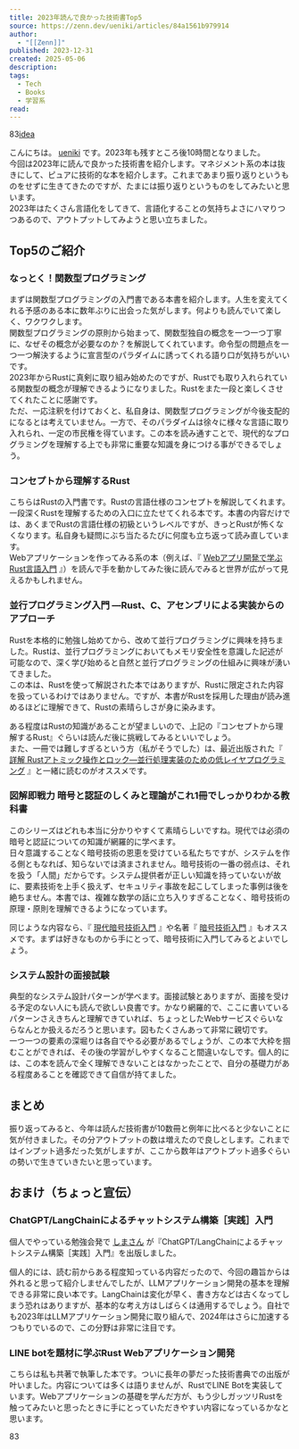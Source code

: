 ```yaml
---
title: 2023年読んで良かった技術書Top5
source: https://zenn.dev/ueniki/articles/84a1561b979914
author:
  - "[[Zenn]]"
published: 2023-12-31
created: 2025-05-06
description: 
tags:
  - Tech
  - Books
  - 学習系
read:
---
```

83[idea](https://zenn.dev/tech-or-idea)

こんにちは。 [ueniki](https://twitter.com/ueeeeniki) です。2023年も残すところ後10時間となりました。  
今回は2023年に読んで良かった技術書を紹介します。マネジメント系の本は抜きにして、ピュアに技術的な本を紹介します。これまであまり振り返りというものをせずに生きてきたのですが、たまには振り返りというものをしてみたいと思います。  
2023年はたくさん言語化をしてきて、言語化することの気持ちよさにハマりつつあるので、アウトプットしてみようと思い立ちました。

## Top5のご紹介

### なっとく！関数型プログラミング

まずは関数型プログラミングの入門書である本書を紹介します。人生を変えてくれる予感のある本に数年ぶりに出会った気がします。何よりも読んでいて楽しく、ワクワクします。  
関数型プログラミングの原則から始まって、関数型独自の概念を一つ一つ丁寧に、なぜその概念が必要なのか？を解説してくれています。命令型の問題点を一つ一つ解決するように宣言型のパラダイムに誘ってくれる語り口が気持ちがいいです。  
2023年からRustに真剣に取り組み始めたのですが、Rustでも取り入れられている関数型の概念が理解できるようになりました。Rustをまた一段と楽しくさせてくれたことに感謝です。  
ただ、一応注釈を付けておくと、私自身は、関数型プログラミングが今後支配的になるとは考えていません。一方で、そのパラダイムは徐々に様々な言語に取り入れられ、一定の市民権を得ています。この本を読み通すことで、現代的なプログラミングを理解する上でも非常に重要な知識を身につける事ができるでしょう。

### コンセプトから理解するRust

こちらはRustの入門書です。Rustの言語仕様のコンセプトを解説してくれます。一段深くRustを理解するための入口に立たせてくれる本です。本書の内容だけでは、あくまでRustの言語仕様の初級というレベルですが、きっとRustが怖くなくなります。私自身も疑問にぶち当たるたびに何度も立ち返って読み直しています。  
Webアプリケーションを作ってみる系の本（例えば、『 [Webアプリ開発で学ぶ Rust言語入門](https://amzn.asia/d/9dxK4Bm) 』）を読んで手を動かしてみた後に読んでみると世界が広がって見えるかもしれません。

### 並行プログラミング入門 ―Rust、C、アセンブリによる実装からのアプローチ

Rustを本格的に勉強し始めてから、改めて並行プログラミングに興味を持ちました。Rustは、並行プログラミングにおいてもメモリ安全性を意識した記述が可能なので、深く学び始めると自然と並行プログラミングの仕組みに興味が湧いてきました。  
この本は、Rustを使って解説された本ではありますが、Rustに限定された内容を扱っているわけではありません。ですが、本書がRustを採用した理由が読み進めるほどに理解できて、Rustの素晴らしさが身に染みます。

ある程度はRustの知識があることが望ましいので、上記の『コンセプトから理解するRust』ぐらいは読んだ後に挑戦してみるといいでしょう。  
また、一冊では難しすぎるという方（私がそうでした）は、最近出版された『 [詳解 Rustアトミック操作とロック―並行処理実装のための低レイヤプログラミング](https://amzn.asia/d/97KOnvF) 』と一緒に読むのがオススメです。

### 図解即戦力 暗号と認証のしくみと理論がこれ1冊でしっかりわかる教科書

このシリーズはどれも本当に分かりやすくて素晴らしいですね。現代では必須の暗号と認証についての知識が網羅的に学べます。  
日々意識することなく暗号技術の恩恵を受けている私たちですが、システムを作る側ともなれば、知らないでは済まされません。暗号技術の一番の弱点は、それを扱う「人間」だからです。システム提供者が正しい知識を持っていないが故に、要素技術を上手く扱えず、セキュリティ事故を起こしてしまった事例は後を絶ちません。本書では、複雑な数学の話に立ち入りすぎることなく、暗号技術の原理・原則を理解できるようになっています。

同じような内容なら、『 [現代暗号技術入門](https://amzn.asia/d/6tqe9hh) 』や名著『 [暗号技術入門](https://amzn.asia/d/97KOnvF) 』もオススメです。まずは好きなものから手にとって、暗号技術に入門してみるとよいでしょう。

### システム設計の面接試験

典型的なシステム設計パターンが学べます。面接試験とありますが、面接を受ける予定のない人にも読んで欲しい良書です。かなり網羅的で、ここに書いているパターンさえきちんと理解できていれば、ちょっとしたWebサービスぐらいならなんとか扱えるだろうと思います。図もたくさんあって非常に親切です。  
一つ一つの要素の深堀りは各自でやる必要があるでしょうが、この本で大枠を掴むことができれば、その後の学習がしやすくなること間違いなしです。個人的には、この本を読んで全く理解できないことはなかったことで、自分の基礎力がある程度あることを確認できて自信が持てました。

## まとめ

振り返ってみると、今年は読んだ技術書が10数冊と例年に比べると少ないことに気が付きました。その分アウトプットの数は増えたので良しとします。これまではインプット過多だった気がしますが、ここから数年はアウトプット過多ぐらいの勢いで生きていきたいと思っています。

## おまけ（ちょっと宣伝）

### ChatGPT/LangChainによるチャットシステム構築［実践］入門

個人でやっている勉強会発で [しまさん](https://x.com/oshima_123?s=20) が『ChatGPT/LangChainによるチャットシステム構築［実践］入門』を出版しました。

個人的には、読む前からある程度知っている内容だったので、今回の趣旨からは外れると思って紹介しませんでしたが、LLMアプリケーション開発の基本を理解できる非常に良い本です。LangChainは変化が早く、書き方などは古くなってしまう恐れはありますが、基本的な考え方はしばらくは通用するでしょう。自社でも2023年はLLMアプリケーション開発に取り組んで、2024年はさらに加速するつもりでいるので、この分野は非常に注目です。

### LINE botを題材に学ぶRust Webアプリケーション開発

こちらは私も共著で執筆した本です。ついに長年の夢だった技術書典での出版が叶いました。内容については多くは語りませんが、RustでLINE Botを実装しています。Webアプリケーションの基礎を学んだ方が、もう少しガッツリRustを触ってみたいと思ったときに手にとっていただきやすい内容になっているかなと思います。

83